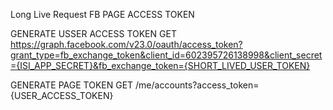 Long Live Request FB PAGE ACCESS TOKEN

GENERATE USSER ACCESS TOKEN
GET https://graph.facebook.com/v23.0/oauth/access_token?grant_type=fb_exchange_token&client_id=602395726138998&client_secret={ISI_APP_SECRET}&fb_exchange_token={SHORT_LIVED_USER_TOKEN}

GENERATE PAGE TOKEN
GET /me/accounts?access_token={USER_ACCESS_TOKEN}